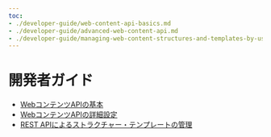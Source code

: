 ```yaml
---
toc:
- ./developer-guide/web-content-api-basics.md
- ./developer-guide/advanced-web-content-api.md
- ./developer-guide/managing-web-content-structures-and-templates-by-using-the-rest-api.md
---
```

# 開発者ガイド

- [WebコンテンツAPIの基本](./developer-guide/web-content-api-basics.md)
- [WebコンテンツAPIの詳細設定](./developer-guide/advanced-web-content-api.md)
- [REST APIによるストラクチャー・テンプレートの管理](./developer-guide/managing-web-content-structures-and-templates-by-using-the-rest-api.md)
